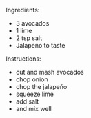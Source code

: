 Ingredients:
- 3 avocados
- 1 lime
- 2 tsp salt
- Jalapeňo to taste

Instructions:
- cut and mash avocados
- chop onion
- chop the jalapeňo
- squeeze lime
- add salt
- and mix well
